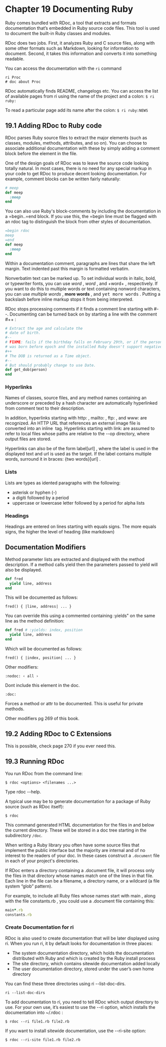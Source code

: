 # Chapter 19 Documenting Ruby

Ruby comes bundled with RDoc, a tool that extracts and formats documentation that’s
embedded in Ruby source code files. This tool is used to document the built-in Ruby classes
and modules.

RDoc does two jobs. First, it analyzes Ruby and C source files, along with some other
formats such as Markdown, looking for information to document.
Second, it takes this information and converts it into something readable.

You can access the documentation with the `ri` command

```
ri Proc
# doc about Proc
```

RDoc automatically finds README, changelogs etc. You can access the list of available
pages from ri using the name of the project and a colon:
`$ ri ruby:`

To read a particular page add its name after the colon:
`$ ri ruby:NEWS`

## 19.1 Adding RDoc to Ruby code

RDoc parses Ruby source files to extract the major elements (such as classes, modules,
methods, attributes, and so on). You can choose to associate additional documentation with
these by simply adding a comment block before the element in the file.

One of the design goals of RDoc was to leave the source code looking totally natural. In most
cases, there is no need for any special markup in your code to get RDoc to produce decent
looking documentation. For example, comment blocks can be written fairly naturally:

```ruby
# meep
def meep
  :meep
end
```

You can also use Ruby's block-comments by including the documentation in a =begin..=end
block. If you use this, the =begin line must be flagged with an rdoc tag to distinguish
the block from other styles of documentation.

```ruby
=begin rdoc
meep
=end
def meep
  :meep
end
```

Within a documentation comment, paragraphs are lines that share the left margin. Text
indented past this margin is formatted verbatim.

Nonverbatim text can be marked up. To set individual words in italic, bold, or typewriter
fonts, you can use _word_ , *word* , and +word+ , respectively. If you want to do this to multiple
words or text containing nonword characters, you can use <em>multiple words</em> , <b>more
words</b> , and <tt>yet more words</tt> . Putting a backslash before inline markup stops it from
being interpreted.

RDoc stops processing comments if it finds a comment line starting with #--.
Documenting can be turned back on by starting a line with the comment #++ :

```ruby
# Extract the age and calculate the
# date of birth.
#--
# FIXME: fails if the birthday falls on February 29th, or if the person
# was born before epoch and the installed Ruby doesn't support negative time_t
#++
# The DOB is returned as a Time object.
#--
# But should probably change to use Date.
def get_dob(person)
end
```

### Hyperlinks

Names of classes, source files, and any method names containing an underscore or preceded
by a hash character are automatically hyperlinked from comment text to their description.

In addition, hyperlinks starting with http: , mailto: , ftp: , and www: are recognized. An HTTP
URL that references an external image file is converted into an inline <img> tag. Hyperlinks
starting with link: are assumed to refer to local files whose paths are relative to the --op
directory, where output files are stored.

Hyperlinks can also be of the form label[url] , where the label is used in the displayed text and
url is used as the target. If the label contains multiple words, surround it in braces: {two
words}[url] .

### Lists

Lists are types as idented paragraphs with the following:
- asterisk or hyphen (-)
- a digiti followed by a period
- uppercase or lowercase letter followed by a period for alpha lists

### Headings

Headings are entered on lines starting with equals signs. The more equals signs, the higher
the level of heading (like markdown)

## Documentation Modifiers

Method parameter lists are extracted and displayed with the method description. If a
method calls yield then the parameters passed to yield will also be displayed.

```ruby
def fred
  yield line, address
end
```

This will be documented as follows:

`fred() { |line, address| ... }`

You can override this using a commented containing :yields" on the same line as the
method definition:

```ruby
def fred # :yields: index, position
  yield line, address
end
```

Which will be documented as follows:

`fred() { |index, position| ... }`

Other modifiers:

`:nodoc: ‹ all ›`

Dont include this element in the doc.

`:doc:`

Forces a method or attr to be documented. This is useful for private methods.

Other modifiers pg 269 of this book.

## 19.2 Adding RDoc to C Extensions

This is possible, check page 270 if you ever need this.

## 19.3 Running RDoc

You run RDoc from the command line:

`$ rdoc <options> <filenames ...>`

Type rdoc --help.

A typical use may be to generate documentation for a package of Ruby source (such as
RDoc itself):

`$ rdoc `

This command generated HTML documentation for the files in and below the current directory.
These will be stored in a doc tree starting in the subdirectory `/doc`.

When writing a Ruby library you often have some source files that implement the public
interface but the majority are internal and of no interest to the readers of your doc.
In these cases construct a `.document` file in each of your project's directories.

If RDoc enters a directory containing a .document file, it will process only the files
in that directory whose names match one of the lines in that file. Each line in the file
can be a filename, a directory name, or a wildcard (a file system “glob” pattern).

For example, to include all Ruby files whose names start with main , along with the file
constants.rb , you could use a .document file containing this:

```ruby
main*.rb
constants.rb
```

### Create Documentation for ri

RDoc is also used to create documentation that will be later displayed using ri.
When you run ri, it by default looks for documentation in three places:
- The system documentation directory, which holds the documentation distributed with
  Ruby and which is created by the Ruby install process
- The site directory, which contains sitewide documentation added locally
- The user documentation directory, stored under the user’s own home directory

You can find these three directories using ri --list-doc-dirs.

`ri --list-doc-dirs`

To add documentation to ri, you need to tell RDoc which output directory to use. For your
own use, it’s easiest to use the --ri option, which installs the documentation into ~/.rdoc :

`$ rdoc --ri file1.rb file2.rb`

If you want to install sitewide documentation, use the --ri-site option:

`$ rdoc --ri-site file1.rb file2.rb`
